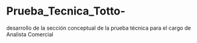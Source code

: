 # Prueba_Tecnica_Totto-
desarrollo de la sección conceptual de la prueba técnica para el cargo de Analista Comercial
